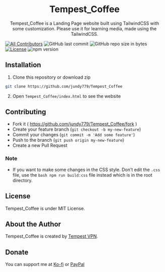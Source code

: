 <h1 align="center">Tempest_Coffee</h1>
<p align="center">Tempest_Coffee is a Landing Page website built using TailwindCSS with some customization. Please use it for learning media, made using the TailwindCSS.</p>
<p align="center">

[![All Contributors](https://img.shields.io/badge/all_contributors-1-green.svg?style=flat-square)](#contributors-)
![GitHub last commit](https://img.shields.io/github/last-commit/jundy779/Tempest_Coffee.svg?style=flat-square)
![GitHub repo size in bytes](https://img.shields.io/github/repo-size/jundy779/Tempest_Coffee?style=flat-square)
[![License](https://img.shields.io/github/license/jundy779/Tempest_Coffee?style=flat-square)](LICENSE)
![npm version](https://badge.fury.io/js/yarn.svg?style=flat-square)
</p>

## Installation
1. Clone this repository or download zip
```bash
git clone https://github.com/jundy779/Tempest_Coffee
```
2. Open `Tempest_Coffee/index.html` to see the website

 ## Contributing

- Fork it ( https://github.com/jundy779/Tempest_Coffee/fork )
- Create your feature branch (`git checkout -b my-new-feature`)
- Commit your changes (`git commit -m 'Add some feature'`)
- Push to the branch (`git push origin my-new-feature`)
- Create a new Pull Request

### Note
- If you want to make some changes in the CSS style. Don't edit the `.css` file, use the ```bash npm run build:css``` file instead which is in the root directory.

## License
Tempest_Coffee is under MIT License.

## About the Author
Tempest_Coffee is created by <a href="https://instagram.com/muh_jundy_r">Tempest VPN</a>. 

 ## Donate
 You can support me at [Ko-fi](https://ko-fi.com/jundyofficialnew#) or [PayPal](https://paypal.me/MuhammadJundy)
